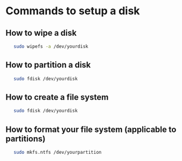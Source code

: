 # Commands to setup a disk

## How to wipe a disk
```bash
   sudo wipefs -a /dev/yourdisk
```
## How to partition a disk
```bash
   sudo fdisk /dev/yourdisk
```
## How to create a file system
```bash
   sudo fdisk /dev/yourdisk
```
## How to format your file system (applicable to partitions)
```bash
   sudo mkfs.ntfs /dev/yourpartition
```


